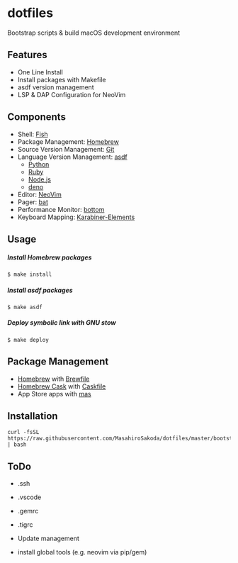 # dotfiles
Bootstrap scripts & build macOS development environment

## Features
* One Line Install
* Install packages with Makefile
* asdf version management
* LSP & DAP Configuration for NeoVim

## Components
* Shell: [Fish](https://github.com/fish-shell/fish-shell)
* Package Management: [Homebrew](https://brew.sh)
* Source Version Management: [Git](https://github.com/git/git)
* Language Version Management: [asdf](https://github.com/asdf-vm/asdf)
  * [Python](https://www.python.org/)
  * [Ruby](https://www.ruby-lang.org/)
  * [Node.js](https://nodejs.org/)
  * [deno](https://deno.com/)
* Editor: [NeoVim](https://github.com/neovim/neovim)
* Pager: [bat](https://github.com/sharkdp/bat)
* Performance Monitor: [bottom](https://github.com/ClementTsang/bottom)
* Keyboard Mapping: [Karabiner-Elements](https://karabiner-elements.pqrs.org/)

## Usage
##### Install Homebrew packages
```
$ make install
```

##### Install asdf packages
```
$ make asdf
```

##### Deploy symbolic link with GNU stow
```
$ make deploy
```

## Package Management
* [Homebrew](https://github.com/Homebrew/brew) with [Brewfile](https://github.com/MasahiroSakoda/dotfiles/blog/main/etc/macos/Brewfile)
* [Homebrew Cask](https://github.com/Homebrew/homebrew-cask) with [Caskfile](https://github.com/MasahiroSakoda/dotfiles/blog/main/etc/macos/Caskfile)
* App Store apps with [mas](https://github.com/mas-cli/mas)

## Installation
```
curl -fsSL https://raw.githubusercontent.com/MasahiroSakoda/dotfiles/master/bootstrap.sh | bash
```

## ToDo
* .ssh
* .vscode
* .gemrc
* .tigrc

* Update management
* install global tools (e.g. neovim via pip/gem)
